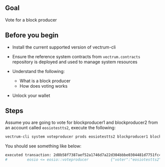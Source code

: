 ## Goal

Vote for a block producer

## Before you begin

* Install the current supported version of vectrum-cli

* Ensure the reference system contracts from `vectrum.contracts` repository is deployed and used to manage system resources

* Understand the following:
  * What is a block producer
  * How does voting works

* Unlock your wallet

## Steps

Assume you are going to vote for blockproducer1 and blockproducer2 from an account called `eosiotestts2`, execute the following:

```bash
vectrum-cli system voteproducer prods eosiotestts2 blockproducer1 blockproducer2
```

You should see something like below:

```bash
executed transaction: 2d8b58f7387aef52a1746d7a22d304bbbe0304481d7751fc4a50b619df62676d  128 bytes  374 us
#         eosio <= eosio::voteproducer          {"voter":"eosiotestts2","proxy":"","producers":["blockproducer1","blockproducer2"]}
```